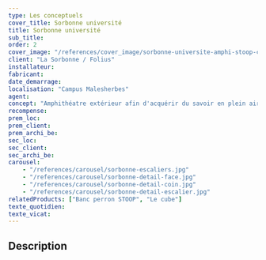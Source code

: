 ```yaml
---
type: Les conceptuels
cover_title: Sorbonne université
title: Sorbonne université
sub_title:
order: 2
cover_image: "/references/cover_image/sorbonne-universite-amphi-stoop-cube.jpg"
client: "La Sorbonne / Folius"
installateur:
fabricant:
date_demarrage:
localisation: "Campus Malesherbes"
agent:
concept: "Amphithéatre extérieur afin d'acquérir du savoir en plein air"
recompense:
prem_loc:
prem_client:
prem_archi_be:
sec_loc:
sec_client:
sec_archi_be:
carousel:
    - "/references/carousel/sorbonne-escaliers.jpg"
    - "/references/carousel/sorbonne-detail-face.jpg"
    - "/references/carousel/sorbonne-detail-coin.jpg"
    - "/references/carousel/sorbonne-detail-escalier.jpg"
relatedProducts: ["Banc perron STOOP", "Le cube"]
texte_quotidien:
texte_vicat:
---
```


## Description
